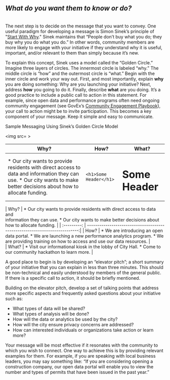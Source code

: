 ## <b><i>What do you want them to know or do?</b></i>
<br>The next step is to decide on the message that you want to convey. One useful paradigm for developing a message is Simon Sinek’s principle of "<a href="https://www.youtube.com/watch?v=sioZd3AxmnE">Start With Why</a>." Sinek maintains that “People don’t buy what you do; they buy why you do what you do.” In other words, community members are more likely to engage with your initiative if they understand why it is useful, important, and/or relevant to them than simply because it’s new.</br> 

<p>To explain this concept, Sinek uses a model called the “Golden Circle.” Imagine three layers of circles. The innermost circle is labeled “why.” The middle circle is “how” and the outermost circle is “what.” Begin with the inner circle and work your way out. First, and most importantly, explain <b>why</b> you are doing something: Why are you launching your initiative? Next, address <b>how</b> you going to do it. Finally, describe <b>what</b> are you doing. It’s a good practice to include a public call to action in this statement. For example, since open data and performance programs often need ongoing community engagement (see GovEx’s <a href="https://www.gitbook.com/book/centerforgov/community-engagement-playbook/details">Community Engagement Playbook</a>), your call to action might be to invite participation. This becomes a key component of your message. Keep it simple and easy to communicate.</p> 










Sample Messaging Using Sinek’s Golden Circle Model

<img src= >

| Why? | How? | What? |
| -- | -- | -- |
| * Our city wants to provide residents with direct access to data and information they can use. * Our city wants to make better decisions about how to allocate funding. | `<h1>Some Header</h1>` | <h1>Some Header</h1> |


| Why?        |   * Our city wants to provide residents with direct access to data and        
                  information they can use.
                  * Our city wants to make better decisions about how to allocate funding. | 
| :---------: | --------------------------------------------------------------------------:| 
| How?        | * We are introducing an open data portal.
                * We are launching a new performance analytics program.
                * We are providing training on how to access and use our data resources.   |  
| What?       | * Visit our informational kiosk in the lobby of City Hall. 
                * Come to our community hackathon to learn more.                           |   




<p>A good place to begin is by developing an “elevator pitch”; a short summary of your initiative that you can explain in less than three minutes. This should be non-technical and easily understood by members of the general public. If there is a specific call to action, it should be briefly mentioned.</p>

<p>Building on the elevator pitch, develop a set of talking points that address more specific aspects and frequently asked questions about your initiative such as:</p>
<ul><li>What types of data will be shared?</li>
<li>What types of analysis will be done?</li>
<li>How will the data or analytics be used by the city?</li>
<li>How will the city ensure privacy concerns are addressed?</li>
<li>How can interested individuals or organizations take action or learn more?</li></ul>

<p>Your message will be most effective if it resonates with the community to which you wish to connect. One way to achieve this is by providing relevant examples for them. For example, if you are speaking with local business leaders, you may say something like: “If you are considering opening a construction company, our open data portal will enable you to view the number and types of permits that have been issued in the past year.”</p> 

